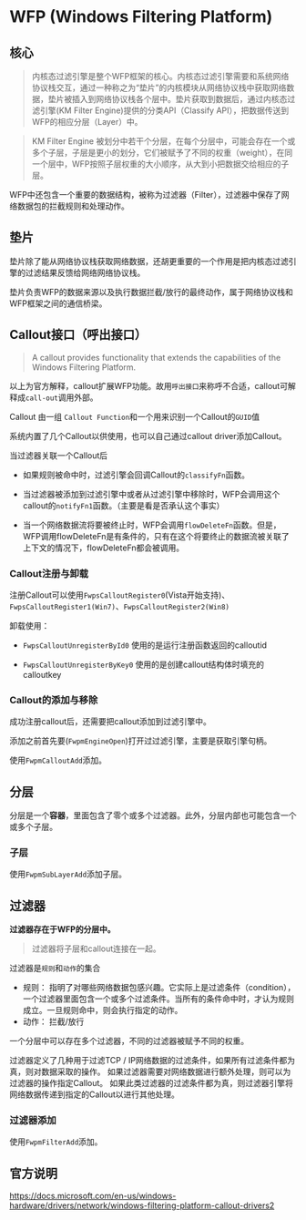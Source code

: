 # WFP (Windows Filtering Platform)

## 核心

> 内核态过滤引擎是整个WFP框架的核心。内核态过滤引擎需要和系统网络协议栈交互，通过一种称之为“垫片”的内核模块从网络协议栈中获取网络数据，垫片被插入到网络协议栈各个层中。垫片获取到数据后，通过内核态过滤引擎(KM Filter Engine)提供的分类API（Classify API），把数据传送到WFP的相应分层（Layer）中。

> KM Filter Engine 被划分中若干个分层，在每个分层中，可能会存在一个或多个子层，子层是更小的划分，它们被赋予了不同的权重（weight），在同一个层中，WFP按照子层权重的大小顺序，从大到小把数据交给相应的子层。

WFP中还包含一个重要的数据结构，被称为过滤器（Filter），过滤器中保存了网络数据包的拦截规则和处理动作。

## 垫片

垫片除了能从网络协议栈获取网络数据，还胡更重要的一个作用是把内核态过滤引擎的过滤结果反馈给网络网络协议栈。

垫片负责WFP的数据来源以及执行数据拦截/放行的最终动作，属于网络协议栈和WFP框架之间的通信桥梁。

## Callout接口（呼出接口）

> A callout provides functionality that extends the capabilities of the Windows Filtering Platform. 

以上为官方解释，callout扩展WFP功能。故用`呼出接口`来称呼不合适，callout可解释成`call-out`调用外部。

Callout 由一组 `Callout Function`和一个用来识别一个Callout的`GUID`值

系统内置了几个Callout以供使用，也可以自己通过callout driver添加Callout。

当过滤器关联一个Callout后

- 如果规则被命中时，过滤引擎会回调Callout的`classifyFn`函数。

- 当过滤器被添加到过滤引擎中或者从过滤引擎中移除时，WFP会调用这个callout的`notifyFn1`函数。（主要是看是否承认这个事实）

- 当一个网络数据流将要被终止时，WFP会调用`flowDeleteFn`函数。但是，WFP调用flowDeleteFn是有条件的，只有在这个将要终止的数据流被关联了上下文的情况下，flowDeleteFn都会被调用。

### Callout注册与卸载

注册Callout可以使用`FwpsCalloutRegister0`(Vista开始支持)、`FwpsCalloutRegister1(Win7)`、`FwpsCalloutRegister2(Win8)`

卸载使用：

- `FwpsCalloutUnregisterById0` 使用的是运行注册函数返回的calloutid

- `FwpsCalloutUnregisterByKey0` 使用的是创建callout结构体时填充的calloutkey

### Callout的添加与移除

成功注册callout后，还需要把callout添加到过滤引擎中。

添加之前首先要(`FwpmEngineOpen`)打开过过滤引擎，主要是获取引擎句柄。

使用`FwpmCalloutAdd`添加。

## 分层

分层是一个**容器**，里面包含了零个或多个过滤器。此外，分层内部也可能包含一个或多个子层。

### 子层

使用`FwpmSubLayerAdd`添加子层。

## 过滤器

**过滤器存在于WFP的分层中。**

> 过滤器将子层和callout连接在一起。

过滤器是`规则`和`动作`的集合

- 规则： 指明了对哪些网络数据包感兴趣。它实际上是过滤条件（condition），一个过滤器里面包含一个或多个过滤条件。当所有的条件命中时，才认为规则成立。一旦规则命中，则会执行指定的动作。
- 动作： 拦截/放行

一个分层中可以存在多个过滤器，不同的过滤器被赋予不同的权重。

过滤器定义了几种用于过滤TCP / IP网络数据的过滤条件，如果所有过滤条件都为真，则对数据采取的操作。 如果过滤器需要对网络数据进行额外处理，则可以为过滤器的操作指定Callout。 如果此类过滤器的过滤条件都为真，则过滤器引擎将网络数据传递到指定的Callout以进行其他处理。

### 过滤器添加

使用`FwpmFilterAdd`添加。

## 官方说明

https://docs.microsoft.com/en-us/windows-hardware/drivers/network/windows-filtering-platform-callout-drivers2

